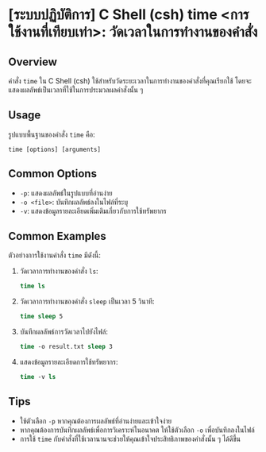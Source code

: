 # [ระบบปฏิบัติการ] C Shell (csh) time <การใช้งานที่เทียบเท่า>: วัดเวลาในการทำงานของคำสั่ง

## Overview
คำสั่ง `time` ใน C Shell (csh) ใช้สำหรับวัดระยะเวลาในการทำงานของคำสั่งที่คุณเรียกใช้ โดยจะแสดงผลลัพธ์เป็นเวลาที่ใช้ในการประมวลผลคำสั่งนั้น ๆ

## Usage
รูปแบบพื้นฐานของคำสั่ง `time` คือ:

```
time [options] [arguments]
```

## Common Options
- `-p`: แสดงผลลัพธ์ในรูปแบบที่อ่านง่าย
- `-o <file>`: บันทึกผลลัพธ์ลงในไฟล์ที่ระบุ
- `-v`: แสดงข้อมูลรายละเอียดเพิ่มเติมเกี่ยวกับการใช้ทรัพยากร

## Common Examples
ตัวอย่างการใช้งานคำสั่ง `time` มีดังนี้:

1. วัดเวลาการทำงานของคำสั่ง `ls`:
   ```csh
   time ls
   ```

2. วัดเวลาการทำงานของคำสั่ง `sleep` เป็นเวลา 5 วินาที:
   ```csh
   time sleep 5
   ```

3. บันทึกผลลัพธ์การวัดเวลาไปยังไฟล์:
   ```csh
   time -o result.txt sleep 3
   ```

4. แสดงข้อมูลรายละเอียดการใช้ทรัพยากร:
   ```csh
   time -v ls
   ```

## Tips
- ใช้ตัวเลือก `-p` หากคุณต้องการผลลัพธ์ที่อ่านง่ายและเข้าใจง่าย
- หากคุณต้องการบันทึกผลลัพธ์เพื่อการวิเคราะห์ในอนาคต ให้ใช้ตัวเลือก `-o` เพื่อบันทึกลงในไฟล์
- การใช้ `time` กับคำสั่งที่ใช้เวลานานจะช่วยให้คุณเข้าใจประสิทธิภาพของคำสั่งนั้น ๆ ได้ดีขึ้น